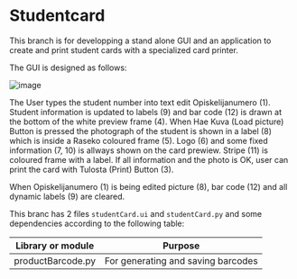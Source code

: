 # Studentcard

This branch is for developping a stand alone GUI and an application to create and print student cards with a specialized card printer.

The GUI is designed as follows:

![image](https://user-images.githubusercontent.com/24242044/163401203-7d13ca9d-44e3-44b7-8f20-f05d487c44e2.png)

The User types the student number into text edit Opiskelijanumero (1). Student information is updated to labels (9) and bar code (12) is drawn at the bottom of the white preview frame (4). When Hae Kuva (Load picture) Button is pressed the photograph of the student is shown in a label (8) which is inside a Raseko coloured frame (5). Logo (6) and some fixed information (7, 10) is allways shown on the card prewiew. Stripe (11) is coloured frame with a label. If all information and the photo is OK, user can print the card with Tulosta (Print) Button (3).

When Opiskelijanumero (1) is being edited picture (8), bar code (12) and all dynamic labels (9) are cleared.

This branc has 2 files `studentCard.ui` and `studentCard.py` and some dependencies according to the following table:

| Library or module | Purpose |
|---|---|
productBarcode.py | For generating and saving barcodes
